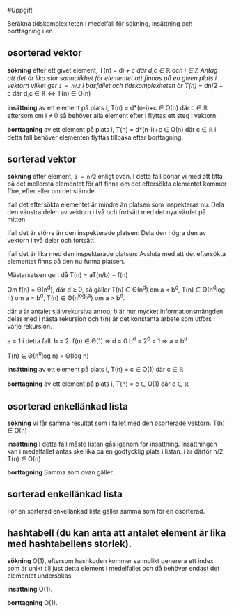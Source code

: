 #Uppgift

Beräkna tidskomplexiteten i medelfall för sökning, insättning och borttagning i en

## osorterad vektor

**sökning** efter ett givet element, T(n) = d*i + c där d,c ∈ ℝ och i ∈ ℤ
Antag att det är lika stor sannolikhet för elementet att finnas på en given plats i vektorn vilket ger `i = n/2` i basfallet och tidskomplexiteten är T(n) = d*n/2 + c där d,c ∈ ℝ ⇔ T(n) ∈ Ο(n)

**insättning** av ett element på plats i, T(n) = d*(n-i)+c ∈ Ο(n) där c ∈ ℝ eftersom om i ≠ 0 så behöver alla element efter i flyttas ett steg i vektorn.

**borttagning** av ett element på plats i, T(n) = d*(n-i)+c ∈ Ο(n) där c ∈ ℝ i detta fall behöver elementen flyttas tillbaka efter borttagning.

## sorterad vektor

**sökning** efter element, `i = n/2` enligt ovan. I detta fall börjar vi med att titta på det mellersta elementet för att finna om det eftersökta elementet kommer före, efter eller om det stämde. 

Ifall det eftersökta elementet är mindre än platsen som inspekteras nu:
Dela den vänstra delen av vektorn i två och fortsätt med det nya värdet på mitten.

Ifall det är större än den inspekterade platsen:
Dela den högra den av vektorn i två delar och fortsätt

Ifall det är lika med den inspekterade platsen:
Avsluta med att det eftersökta elementet finns på den nu funna platsen.

Mästarsatsen ger: 
då T(n) = aT(n/b) + f(n) 

Om f(n) = Θ(n<sup>d</sup>), där d ≥ 0, så gäller
T(n) ∈ Θ(n<sup>d</sup>) om a < b<sup>d</sup>,
T(n) ∈ Θ(n<sup>d</sup>log n) om a = b<sup>d</sup>,
T(n) ∈ Θ(n<sup>log<sub>b</sub>a</sup>) om a > b<sup>d</sup>.

där a är antalet självrekursiva anrop, b är hur mycket informationsmängden delas med i nästa rekursion och f(n) är det konstanta arbete som utförs i varje rekursion.

a = 1 i detta fall.
b = 2.
f(n) ∈ Θ(1) ⇒ d = 0
b<sup>d</sup> = 2<sup>0</sup> = 1 ⇒ a = b<sup>d</sup>

T(n) ∈ Θ(n<sup>0</sup>log n) = Θ(log n)

**insättning** av ett element på plats i, T(n) = c ∈ Ο(1) där c ∈ ℝ

**borttagning** av ett element på plats i, T(n) = c ∈ Ο(1) där c ∈ ℝ

## osorterad enkellänkad lista

**sökning** vi får samma resultat som i fallet med den osorterade vektorn. T(n) ∈ Ο(n)

**insättning** I detta fall måste listan gås igenom för insättning. Insättningen kan i medelfallet antas ske lika på en godtycklig plats i listan. i är därför n/2. T(n) ∈ Ο(n)

**borttagning** Samma som ovan gäller.

## sorterad enkellänkad lista
För en sorterad enkellänkad lista gäller samma som för en osorterad.

## hashtabell (du kan anta att antalet element är lika med hashtabellens storlek).
**sökning** Ο(1), eftersom hashkoden kommer sannolikt generera ett index som är unikt till just detta element i medelfallet och då behöver endast det elementet undersökas.

**insättning** O(1).

**borttagning** O(1).